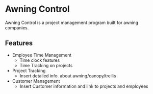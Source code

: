 # Awning Control
Awning Control is a project management program built for awning companies.

## Features
- Employee Time Management
  - Time clock features
  - Time Tracking on projects
- Project Tracking
  - Insert detailed info. about awning/canopy/trellis
- Customer Management
  - Insert Customer information and link to projects and employees
